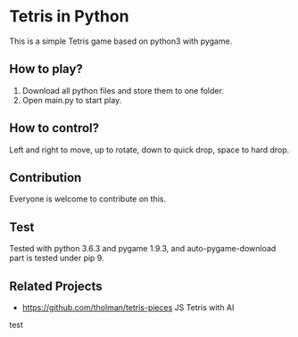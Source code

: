 # Tetris in Python
This is a simple Tetris game based on python3 with pygame.

## How to play?
1. Download all python files and store them to one folder.
2. Open main.py to start play.

## How to control?
Left and right to move, up to rotate, down to quick drop, space to hard drop.

## Contribution
Everyone is welcome to contribute on this.

## Test
Tested with python 3.6.3 and pygame 1.9.3, and auto-pygame-download part is tested under pip 9.

## Related Projects
- https://github.com/tholman/tetris-pieces JS Tetris with AI

test
